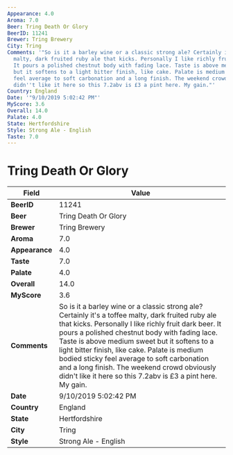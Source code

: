 ```yaml
---
Appearance: 4.0
Aroma: 7.0
Beer: Tring Death Or Glory
BeerID: 11241
Brewer: Tring Brewery
City: Tring
Comments: '"So is it a barley wine or a classic strong ale? Certainly it''s a toffee
  malty, dark fruited ruby ale that kicks. Personally I like richly fruit dark beer.
  It pours a polished chestnut body with fading lace. Taste is above medium sweet
  but it softens to a light bitter finish, like cake. Palate is medium bodied sticky
  feel average to soft carbonation and a long finish. The weekend crowd obviously
  didn''t like it here so this 7.2abv is £3 a pint here. My gain."'
Country: England
Date: '"9/10/2019 5:02:42 PM"'
MyScore: 3.6
Overall: 14.0
Palate: 4.0
State: Hertfordshire
Style: Strong Ale - English
Taste: 7.0
---
```


# Tring Death Or Glory

| Field         | Value |
|---------------|-------|
| **BeerID** | 11241 |
| **Beer** | Tring Death Or Glory |
| **Brewer** | Tring Brewery |
| **Aroma** | 7.0 |
| **Appearance** | 4.0 |
| **Taste** | 7.0 |
| **Palate** | 4.0 |
| **Overall** | 14.0 |
| **MyScore** | 3.6 |
| **Comments** | So is it a barley wine or a classic strong ale? Certainly it's a toffee malty, dark fruited ruby ale that kicks. Personally I like richly fruit dark beer. It pours a polished chestnut body with fading lace. Taste is above medium sweet but it softens to a light bitter finish, like cake. Palate is medium bodied sticky feel average to soft carbonation and a long finish. The weekend crowd obviously didn't like it here so this 7.2abv is £3 a pint here. My gain. |
| **Date** | 9/10/2019 5:02:42 PM |
| **Country** | England |
| **State** | Hertfordshire |
| **City** | Tring |
| **Style** | Strong Ale - English |
